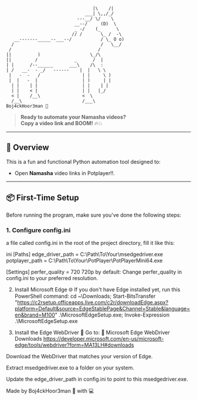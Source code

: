 ```plaintext
                                 |\    /|
                              ___| \,,/_/
                           ---__/ \/    \
                          __--/     (D)  \
                          _ -/    (_      \
                         // /       \_ /  -\
   __-------_____--___--/           / \_ O o)
  /                                 /   \__/
 /                                 /
||          )                   \_/\
||         /              _      /  |
| |      /--______      ___\    /\  :
| /   __-  - _/   ------    |  |   \ \
 |   -  -   /                | |     \ )
 |  |   -  |                 | )     | |
  | |    | |                 | |    | |
  | |    < |                 | |   |_/
  < |    /__\                <  \
  /__\                       /___\
Boj4ckHoor3man 🐴 
```

> **Ready to automate your Namasha videos?**  
> **Copy a video link and BOOM!** 🔥💥
---
## 🚀 Overview

This is a fun and functional Python automation tool designed to:
- Open **Namasha** video links in Potplayer!!.

---

## 📦 First-Time Setup

Before running the program, make sure you've done the following steps:

### 1. Configure config.ini

a file called config.ini in the root of the project directory, fill it like this:

ini
[Paths]
edge_driver_path = C:\Path\To\Your\msedgedriver.exe
potplayer_path = C:\Path\To\Your\PotPlayer\PotPlayerMini64.exe

[Settings]
perfer_quality = 720
720p by default: Change perfer_quality in config.ini to your preferred resolution.


2. Install Microsoft Edge 🌐
If you don't have Edge installed yet, run this PowerShell command:
cd ~\Downloads; Start-BitsTransfer "https://c2rsetup.officeapps.live.com/c2r/downloadEdge.aspx?platform=Default&source=EdgeStablePage&Channel=Stable&language=en&brand=M100" .\MicrosoftEdgeSetup.exe; Invoke-Expression .\MicrosoftEdgeSetup.exe


3. Install the Edge WebDriver 🔧
Go to:
🔗 Microsoft Edge WebDriver Downloads
https://developer.microsoft.com/en-us/microsoft-edge/tools/webdriver?form=MA13LH#downloads

Download the WebDriver that matches your version of Edge.

Extract msedgedriver.exe to a folder on your system.

Update the edge_driver_path in config.ini to point to this msedgedriver.exe.

Made by Boj4ckHoor3man 🐴 with 💻

